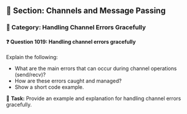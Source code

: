 ## 📘 Section: Channels and Message Passing
### 🔹 Category: Handling Channel Errors Gracefully
#### ❓ Question 1019: Handling channel errors gracefully

Explain the following:

- What are the main errors that can occur during channel operations (send/recv)?
- How are these errors caught and managed?
- Show a short code example.

🔧 **Task:** Provide an example and explanation for handling channel errors gracefully.
